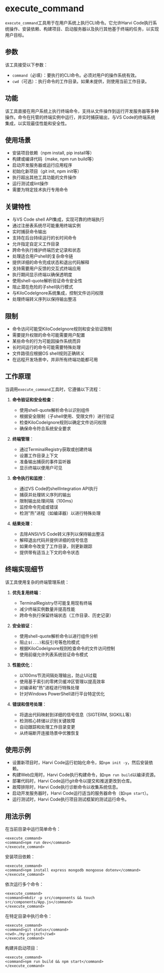 # execute_command

`execute_command`工具用于在用户系统上执行CLI命令。它允许Harvi Code执行系统操作、安装依赖、构建项目、启动服务器以及执行其他基于终端的任务，以实现用户目标。

## 参数

该工具接受以下参数：

- `command`（必填）：要执行的CLI命令。必须对用户的操作系统有效。
- `cwd`（可选）：执行命令的工作目录。如果未提供，则使用当前工作目录。

## 功能

该工具直接在用户系统上执行终端命令，支持从文件操作到运行开发服务器等多种操作。命令在托管的终端实例中运行，并实时捕获输出，与VS Code的终端系统集成，以实现最佳性能和安全性。

## 使用场景

- 安装项目依赖（npm install, pip install等）
- 构建或编译代码（make, npm run build等）
- 启动开发服务器或运行应用程序
- 初始化新项目（git init, npm init等）
- 执行超出其他工具功能的文件操作
- 运行测试或lint操作
- 需要为特定技术执行专用命令

## 关键特性

- 与VS Code shell API集成，实现可靠的终端执行
- 通过注册表系统尽可能重用终端实例
- 实时捕获命令输出
- 支持在后台持续运行的长时间命令
- 允许指定自定义工作目录
- 跨命令执行维护终端历史记录和状态
- 处理适合用户shell的复杂命令链
- 提供详细的命令完成状态和退出代码解释
- 支持需要用户反馈的交互式终端应用
- 执行期间显示终端以确保透明度
- 使用shell-quote解析验证命令安全性
- 阻止潜在危险的子shell执行模式
- 与KiloCodeIgnore系统集成，控制文件访问权限
- 处理终端转义序列以保持输出整洁

## 限制

- 命令访问可能受KiloCodeIgnore规则和安全验证限制
- 需要提升权限的命令可能需要用户配置
- 某些命令的行为可能因操作系统而异
- 长时间运行的命令可能需要特殊处理
- 文件路径应根据OS shell规则正确转义
- 在远程开发场景中，并非所有终端功能都可用

## 工作原理

当调用`execute_command`工具时，它遵循以下流程：

1. **命令验证和安全检查**：

    - 使用shell-quote解析命令以识别组件
    - 根据安全限制（子shell使用、受限文件）进行验证
    - 检查KiloCodeIgnore规则以确定文件访问权限
    - 确保命令符合系统安全要求

2. **终端管理**：

    - 通过TerminalRegistry获取或创建终端
    - 设置工作目录上下文
    - 准备输出捕获的事件监听器
    - 显示终端以便用户可见

3. **命令执行和监控**：

    - 通过VS Code的shellIntegration API执行
    - 捕获并处理转义序列的输出
    - 限制输出处理间隔（100ms）
    - 监控命令完成或错误
    - 检测"热"进程（如编译器）以进行特殊处理

4. **结果处理**：
    - 去除ANSI/VS Code转义序列以保持输出整洁
    - 解释退出代码并提供详细的信号信息
    - 如果命令改变了工作目录，则更新跟踪
    - 提供带有适当上下文的命令状态

## 终端实现细节

该工具使用复杂的终端管理系统：

1. **优先复用终端**：

    - TerminalRegistry尽可能复用现有终端
    - 减少终端实例数量并提高性能
    - 跨命令执行保留终端状态（工作目录、历史记录）

2. **安全验证**：

    - 使用shell-quote解析命令以进行组件分析
    - 阻止`$(...)`和反引号等危险模式
    - 根据KiloCodeIgnore规则检查命令的文件访问控制
    - 使用前缀允许列表系统验证命令模式

3. **性能优化**：

    - 以100ms节流间隔处理输出，防止UI过载
    - 使用基于索引的零拷贝缓冲区管理以提高效率
    - 对编译和"热"进程进行特殊处理
    - 针对Windows PowerShell进行平台特定优化

4. **错误和信号处理**：
    - 将退出代码映射到详细的信号信息（SIGTERM, SIGKILL等）
    - 检测核心转储以识别关键故障
    - 自动跟踪和处理工作目录变更
    - 从终端断开连接场景中优雅恢复

## 使用示例

- 设置新项目时，Harvi Code运行初始化命令，如`npm init -y`，然后安装依赖。
- 构建Web应用时，Harvi Code执行构建命令，如`npm run build`以编译资源。
- 部署代码时，Harvi Code运行git命令以提交和推送更改到仓库。
- 故障排除时，Harvi Code执行诊断命令以收集系统信息。
- 启动开发服务器时，Harvi Code运行适当的服务器命令（如`npm start`）。
- 运行测试时，Harvi Code执行项目测试框架的测试运行命令。

## 用法示例

在当前目录中运行简单命令：

```
<execute_command>
<command>npm run dev</command>
</execute_command>
```

安装项目依赖：

```
<execute_command>
<command>npm install express mongodb mongoose dotenv</command>
</execute_command>
```

依次运行多个命令：

```
<execute_command>
<command>mkdir -p src/components && touch src/components/App.js</command>
</execute_command>
```

在特定目录中执行命令：

```
<execute_command>
<command>git status</command>
<cwd>./my-project</cwd>
</execute_command>
```

构建并启动项目：

```
<execute_command>
<command>npm run build && npm start</command>
</execute_command>
```
